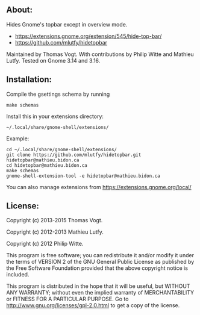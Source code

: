 About:
------

Hides Gnome's topbar except in overview mode.
* https://extensions.gnome.org/extension/545/hide-top-bar/
* https://github.com/mlutfy/hidetopbar

Maintained by Thomas Vogt.
With contributions by Philip Witte and Mathieu Lutfy.
Tested on Gnome 3.14 and 3.16.

Installation:
-------------

Compile the gsettings schema by running

    make schemas

Install this in your extensions directory:

    ~/.local/share/gnome-shell/extensions/

Example:

    cd ~/.local/share/gnome-shell/extensions/
    git clone https://github.com/mlutfy/hidetopbar.git hidetopbar@mathieu.bidon.ca
    cd hidetopbar@mathieu.bidon.ca
    make schemas
    gnome-shell-extension-tool -e hidetopbar@mathieu.bidon.ca

You can also manage extensions from https://extensions.gnome.org/local/

License:
--------

Copyright (c) 2013-2015 Thomas Vogt.

Copyright (c) 2012-2013 Mathieu Lutfy.

Copyright (c) 2012 Philip Witte.

This program is free software; you can redistribute it and/or
modify it under the terms of VERSION 2 of the GNU General Public
License as published by the Free Software Foundation provided
that the above copyright notice is included.

This program is distributed in the hope that it will be useful,
but WITHOUT ANY WARRANTY; without even the implied warranty of
MERCHANTABILITY or FITNESS FOR A PARTICULAR PURPOSE.
Go to http://www.gnu.org/licenses/gpl-2.0.html to get a copy
of the license.
